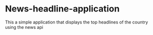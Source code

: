 # News-headline-application
This a simple application that displays the top headlines of the country using the news api 
